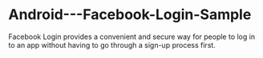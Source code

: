 # Android---Facebook-Login-Sample
Facebook Login provides a convenient and secure way for people to log in to an app without having to go through a sign-up process first.
